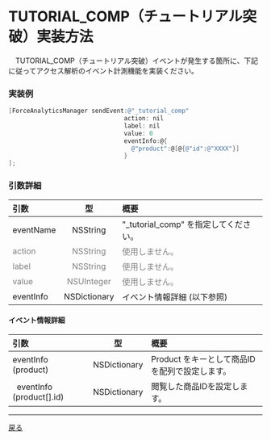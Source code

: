 #	TUTORIAL_COMP（チュートリアル突破）実装方法

　TUTORIAL_COMP（チュートリアル突破）イベントが発生する箇所に、下記に従ってアクセス解析のイベント計測機能を実装ください。

### 実装例

```objective-c
[ForceAnalyticsManager sendEvent:@"_tutorial_comp"
                                action: nil
                                label: nil
                                value: 0
                                eventInfo:@{
                                  @"product":@[@{@"id":@"XXXX"}]
                                }
];
```

### 引数詳細

| 引数 | 型 | 概要 |
|:----------|:-----------:|:------------|
|eventName|NSString|"\_tutorial\_comp" を指定してください。|
|<span style="color:grey">action|<span style="color:grey">NSString|<span style="color:grey">使用しません。|
|<span style="color:grey">label|<span style="color:grey">NSString|<span style="color:grey">使用しません。|
|<span style="color:grey">value|<span style="color:grey">NSUInteger|<span style="color:grey">使用しません。|
|eventInfo|NSDictionary|イベント情報詳細 (以下参照)|

#### イベント情報詳細

| 引数 | 型 | 概要 |
|:----------|:-----------:|:------------|
|eventInfo (product)|NSDictionary|Product をキーとして商品IDを配列で設定します。
|&nbsp;&nbsp;eventInfo (product[].id)|NSDictionary|閲覧した商品IDを設定します。|

---
[戻る](/lang/ja/doc/fox_engagement/README.md)

